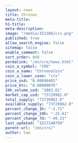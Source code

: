 ```yaml
---
layout: news
title: Chronos
meta-title: 
h1-title: 
meta-description: 
image: "/media/351388/crx.png"
published: true
allow_search_engine: false
sitemap: false
enable_comment: false
sort_order: 840
permalink: "/en/crx/news.html"
coin_a_symbol: "CRX"
coin_a_name: "ChronosCoin"
coin_a_lower_case: "crx"
price_usd: "0.00896401"
price_btc: "0.00000076"
24h_volume_usd: "2883.61"
market_cap_usd: "73729962.0"
total_supply: "73729962.0"
available_supply: "73729962.0"
percent_change_1h: "-2.71"
percent_change_24h: "-25.61"
percent_change_7d: "-49.31"
last_updated: "1517140750"
parent-url: "/en/crx/"
author: Sam
---
```


